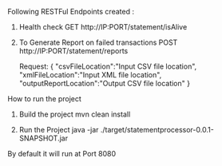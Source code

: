 Following RESTFul Endpoints created :

1.  Health check
    GET http://IP:PORT/statement/isAlive

2.  To Generate Report on failed transactions
    POST http://IP:PORT/statement/reports

    Request:
    {
    	"csvFileLocation":"Input CSV file location",
    	"xmlFileLocation":"Input XML file location",
    	"outputReportLocation":"Output CSV file location"
    }

How to run the project

1. Build the project
   mvn clean install

2. Run the Project
   java -jar  ./target/statementprocessor-0.0.1-SNAPSHOT.jar

By default it will run at Port 8080